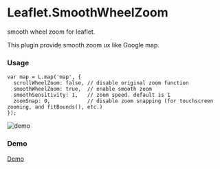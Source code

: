 # Leaflet.SmoothWheelZoom
smooth wheel zoom for leaflet.

This plugin provide smooth zoom ux like Google map.

### Usage

```
var map = L.map('map', {
  scrollWheelZoom: false, // disable original zoom function
  smoothWheelZoom: true,  // enable smooth zoom 
  smoothSensitivity: 1,   // zoom speed. default is 1
  zoomSnap: 0,            // disable zoom snapping (for touchscreen zooming, and fitBounds(), etc.)
});
```


![demo](./demo_gif/demo.gif "demo")


### Demo 
[Demo](https://mutsuyuki.github.io/Leaflet.SmoothWheelZoom/)

